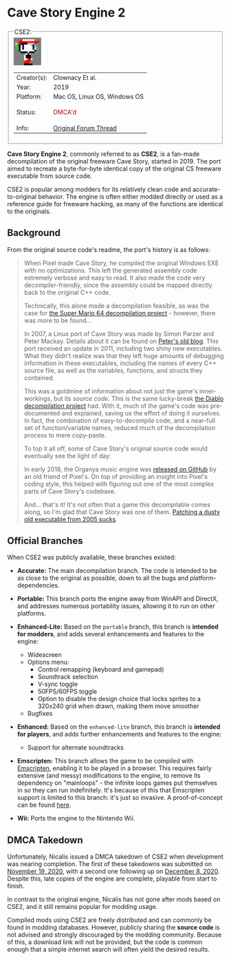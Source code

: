 # Cave Story Engine 2

<fieldset>
<legend>CSE2:</legend>
<img src="/wiki/img/engines/cse2-assets/ICON_MINI.png">
<table><tbody>

<tr><td>Creator(s):</td><td>Clownacy Et al.</td></tr>
<tr><td>Year:</td><td>2019</td></tr>
<tr><td>Platform:</td><td>Mac OS, Linux OS, Windows OS</td></tr>
<tr><td>Status:</td><td>
<p style="color:#B00000;">DMCA'd</p>
</td></tr>
<tr><td>Info:</td><td><a href="https://forum.cavestory.org/threads/cse2-the-cave-story-decompilation-project.14657/">Original Forum Thread</a></td></tr>

</tbody></table>
</fieldset>

**Cave Story Engine 2**, commonly referred to as **CSE2**, is a fan-made decompilation of the original freeware Cave Story, started in 2019. The port aimed to recreate a byte-for-byte identical copy of the original CS freeware executable from source code. 

CSE2 is popular among modders for its relatively clean code and accurate-to-original behavior. The engine is often either modded directly or used as a reference guide for freeware hacking, as many of the functions are identical to the originals.

## Background
From the original source code's readme, the port's history is as follows:

> When Pixel made Cave Story, he compiled the original Windows EXE with no
optimizations. This left the generated assembly code extremely verbose and easy
to read. It also made the code very decompiler-friendly, since the assembly
could be mapped directly back to the original C++ code.
>
> Technically, this alone made a decompilation feasible, as was the case for [the
Super Mario 64 decompilation project](https://github.com/n64decomp/sm64) -
however, there was more to be found...
>
>In 2007, a Linux port of Cave Story was made by Simon Parzer and Peter Mackay.
Details about it can be found on [Peter's old blog](https://web.archive.org/web/20070911202919/http://aaiiee.wordpress.com:80/).
This port received an update in 2011, including two shiny new executables. What
they didn't realize was that they left huge amounts of debugging information in
these executables, including the names of every C++ source file, as well as the
variables, functions, and structs they contained.
>
>This was a goldmine of information about not just the game's inner-workings, but
its _source code._ This is the same lucky-break [the Diablo decompilation project](https://github.com/diasurgical/devilution)
had. With it, much of the game's code was pre-documented and explained, saving
us the effort of doing it ourselves. In fact, the combination of
easy-to-decompile code, and a near-full set of function/variable names, reduced
much of the decompilation process to mere copy-paste.
>
>To top it all off, some of Cave Story's original source code would eventually
see the light of day:
>
>In early 2018, the Organya music engine was [released on GitHub](https://github.com/shbow/organya)
by an old friend of Pixel's. On top of providing an insight into Pixel's coding
style, this helped with figuring out one of the most complex parts of Cave
Story's codebase.
>
>And... that's it! It's not often that a game this decompilable comes along, so
I'm glad that Cave Story was one of them. [Patching a dusty old executable from 2005 sucks](https://github.com/Clownacy/Cave-Story-Mod-Loader/blob/master/src/mods/graphics_enhancement/widescreen/patch_camera.c).

## Official Branches
When CSE2 was publicly available, these branches existed:

- **Accurate:** The main decompilation branch. The code is intended to be as close to the original as possible, down to all the bugs and platform-dependencies.

- **Portable:** This branch ports the engine away from WinAPI and DirectX, and addresses numerous portability issues, allowing it to run on other platforms.

- **Enhanced-Lite:** Based on the `portable` branch, this branch is **intended for modders**, and adds several enhancements and features to the engine:
  - Widescreen
  - Options menu:
    - Control remapping (keyboard and gamepad)
    - Soundtrack selection
    - V-sync toggle
    - 50FPS/60FPS toggle
    - Option to disable the design choice that locks sprites to a 320x240 grid when drawn, making them move smoother
  - Bugfixes

- **Enhanced:** Based on the `enhanced-lite` branch, this branch is **intended for players**, and adds further enhancements and features to the engine:
  - Support for alternate soundtracks

- **Emscripten:** This branch allows the game to be compiled with [Emscripten](http://emscripten.org/), enabling it to be played in a browser. This requires fairly extensive (and messy) modifications to the engine, to remove its dependency on "mainloops" - the infinite loops games put themselves in so they can run indefinitely. It's because of this that Emscripten support is limited to this branch: it's just so invasive. A proof-of-concept can be found [here](https://sonicresearch.org/clownacy/cave.html). 

- **Wii:** Ports the engine to the Nintendo Wii.


## DMCA Takedown
Unfortunately, Nicalis issued a DMCA takedown of CSE2 when development was nearing completion. 
The first of these takedowns was submitted on [November 19, 2020](https://github.com/github/dmca/blob/master/2020/11/2020-11-19-nicalis.md), with a second one following up on [December 8, 2020](https://github.com/github/dmca/blob/master/2020/12/2020-12-08-cave-story.md). Despite this, late copies of the engine are complete, playable from start to finish.

In contrast to the original engine, Nicalis has not gone after mods based on CSE2, and it still remains popular for modding usage.

Compiled mods using CSE2 are freely distributed and can commonly be found in modding databases. However, publicly sharing the **source code** is not advised and strongly discouraged by the modding community.
Because of this, a download link will not be provided, but the code is common enough that a simple internet search will often yield the desired results.



